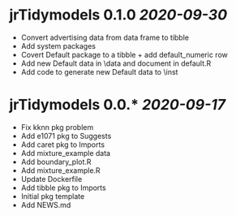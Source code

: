 # jrTidymodels 0.1.0 _2020-09-30_
  * Convert advertising data from data frame to tibble
  * Add system packages
  * Covert Default package to a tibble + add default_numeric row
  * Add new Default data in \data and document in default.R
  * Add code to generate new Default data to \inst

# jrTidymodels 0.0.* _2020-09-17_
  * Fix kknn pkg problem
  * Add e1071 pkg to Suggests
  * Add caret pkg to Imports
  * Add mixture_example data
  * Add boundary_plot.R
  * Add mixture_example.R
  * Update Dockerfile
  * Add tibble pkg to Imports
  * Initial pkg template
  * Add NEWS.md
